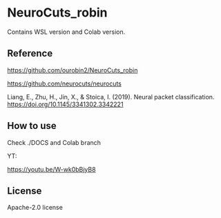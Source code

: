 # NeuroCuts_robin

Contains WSL version and Colab version.


## Reference

https://github.com/ourobin2/NeuroCuts_robin

https://github.com/neurocuts/neurocuts

Liang, E., Zhu, H., Jin, X., & Stoica, I. (2019). Neural packet classification. https://doi.org/10.1145/3341302.3342221


## How to use

Check ./DOCS and Colab branch

YT:

https://youtu.be/W-wk0bBjyB8


## License

Apache-2.0 license
